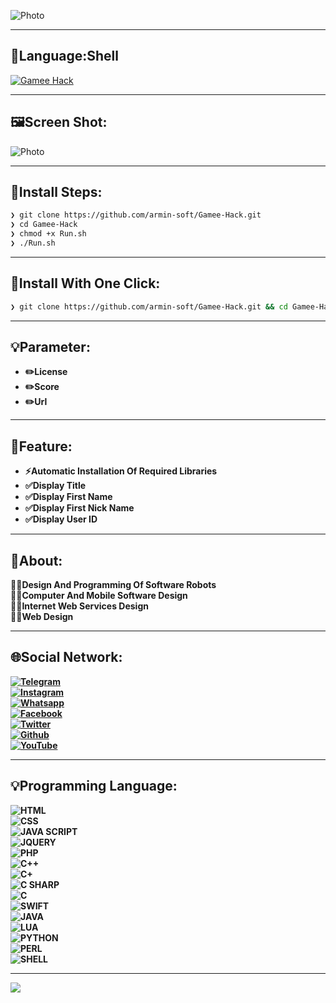 ![Photo](https://github.com/armin-soft/Gamee-Hack/blob/Default/Photo/Cover.jpg?raw=true "Title")

---
## 🔩Language:Shell
[![Gamee Hack](https://img.shields.io/badge/Gamee%20Hack-ARMIN--SOFT%20(Shell)-830006?labelColor=0101010&style=flat&logo=shell&link=https://github.com/armin-soft/Gamee-Hack)](https://github.com/armin-soft/Gamee-Hack)

---
## 🖼Screen Shot:
![Photo](https://github.com/armin-soft/Gamee-Hack/blob/Default/Photo/Terminal.png?raw=true "Title")

---
## 🔌Install Steps:
```bash
❯ git clone https://github.com/armin-soft/Gamee-Hack.git
❯ cd Gamee-Hack
❯ chmod +x Run.sh
❯ ./Run.sh
```

---
## 🔌Install With One Click:
```bash
❯ git clone https://github.com/armin-soft/Gamee-Hack.git && cd Gamee-Hack && chmod +x Run.sh && ./Run.sh
```

---
## 💡Parameter:
- **✏️License**
- **✏️Score**
- **✏️Url**

---
## 🚦Feature:
- **⚡️Automatic Installation Of Required Libraries**
- **✅Display Title**
- **✅Display First Name**
- **✅Display First Nick Name**
- **✅Display User ID**

---
## 🤔About:
<b>🧑‍💻Design And Programming Of Software Robots<br>🧑‍💻Computer And Mobile Software Design<br>🧑‍💻Internet Web Services Design<br>🧑‍💻Web Design

---
## 🌐Social Network:
[![Telegram](https://img.shields.io/badge/Telegram-ARMIN--SOFT-830006?style=flat&logo=telegram&link=https://t.me/ARMIN_SOFT)](https://t.me/ARMIN_SOFT)<br/>[![Instagram](https://img.shields.io/badge/Instagram-ARMIN--SOFT-830006?style=flat&logo=instagram&link=https://instagram.com/ARMIN_SOFT)](https://instagram.com/ARMIN_SOFT)<br/>[![Whatsapp](https://img.shields.io/badge/Whatsapp-ARMIN--SOFT-830006?style=flat&logo=Whatsapp&link=https://wa.me/989358983854)](https://wa.me/989358983854)<br/>[![Facebook](https://img.shields.io/badge/Facebook-ARMIN--SOFT-830006?style=flat&logo=facebook&link=https://www.facebook.com/arminsoft0)](https://www.facebook.com/arminsoft0)<br/>[![Twitter](https://img.shields.io/badge/Twitter-ARMIN--SOFT-830006?style=flat&logo=x&link=https://twitter.com/ARMIN_SOFT)](https://twitter.com/ARMIN_SOFT)<br/>[![Github](https://img.shields.io/badge/Github-ARMIN--SOFT-830006?style=flat&logo=github&link=SOFT)](https://github.com/ARMIN-SOFT)<br/>[![YouTube](https://img.shields.io/badge/YouTube-ARMIN--SOFT-830006?style=flat&logo=YouTube&link=https://www.youtube.com/channel/UCj2DwmzZM7hBCnWZHJ1HTDw)](https://www.youtube.com/channel/UCj2DwmzZM7hBCnWZHJ1HTDw)

---
## 💡Programming Language:
![HTML](https://img.shields.io/badge/HTML-ARMIN--SOFT-830006?style=flat&logo=HTML5)<br/>![CSS](https://img.shields.io/badge/CSS-ARMIN--SOFT-830006?style=flat&logo=CSS)<br/>![JAVA SCRIPT](https://img.shields.io/badge/JAVA%20SCRIPT-ARMIN--SOFT-830006?style=flat&logo=javascript)<br/>![JQUERY](https://img.shields.io/badge/JQUERY-ARMIN--SOFT-830006?style=flat&logo=jquery)<br/>![PHP](https://img.shields.io/badge/PHP-ARMIN--SOFT-830006?style=flat&logo=PHP)<br/>![C++](https://img.shields.io/badge/C++-ARMIN--SOFT-830006?style=flat&logo=C%2B%2B)<br/>![C+](https://img.shields.io/badge/C+-ARMIN--SOFT-830006?style=flat&logo=C%2B%2B)<br/>![C SHARP](https://img.shields.io/badge/C%20SHARP-ARMIN--SOFT-830006?style=flat&logo=csharp)<br/>![C](https://img.shields.io/badge/C-ARMIN--SOFT-830006?style=flat&logo=C)<br/>![SWIFT](https://img.shields.io/badge/SWIFT-ARMIN--SOFT-830006?style=flat&logo=swift)<br/>![JAVA](https://img.shields.io/badge/JAVA-ARMIN--SOFT-830006?style=flat&logo=openjdk)<br/>![LUA](https://img.shields.io/badge/LUA-ARMIN--SOFT-830006?style=flat&logo=lua)<br/>![PYTHON](https://img.shields.io/badge/PYTHON-ARMIN--SOFT-830006?style=flat&logo=python)<br/>![PERL](https://img.shields.io/badge/PERL-ARMIN--SOFT-830006?style=flat&logo=perl)<br/>![SHELL](https://img.shields.io/badge/SHELL-ARMIN--SOFT-830006?style=flat&logo=SHELL)

---
![](https://visitcount.itsvg.in/api?id=ARMIN-SOFT&icon=6&color=4)
